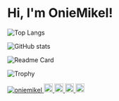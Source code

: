 # Hi, I'm OnieMikel!

![Top Langs](https://github-readme-stats.vercel.app/api/top-langs?username=oniemikel&show_icons=true&locale=en&theme=transparent&")

![GitHub stats](https://github-readme-stats.vercel.app/api?username=oniemikel&theme=transparent&show_icons=true)

![Readme Card](https://github-readme-stats.vercel.app/api/pin/?username=oniemikel&repo=gmail-pwa&theme=transparent)

![Trophy](https://github-profile-trophy.vercel.app/?username=oniemikel&no-bg=true&margin-w=15&margin-h=15)

<p align="left">
  <a href="https://github.com/oniemikel/oniemikel/">
    <img src="https://komarev.com/ghpvc/?username=oniemikel" alt="oniemikel" />
  </a>
  </a>
  <a href="https://github.com/oniemikel">
    <img height="20" src="https://img.shields.io/github/followers/oniemikel?label=follow&logo=github&style=flat" />
  </a>
  <a href="https://stackoverflow.com/users/5720201/oniemikel">
    <img height="20" src="https://img.shields.io/stackexchange/stackoverflow/r/5720201?label=StackOverflow&logo=stack-overflow&style=flat" />
  </a>
  <a href="http://qiita.com/oniemikel">
    <img height="20" src="https://qiita-badge.apiapi.app/s/oniemikel/posts.svg" />
  </a>
  <//qiita.com/oniemikel">
    <img height="20" src="https://qiita-badge.apiapi.app/s/oniemikel/contributions.svg" />
  </a>
</p>